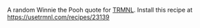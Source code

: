 A random Winnie the Pooh quote for [TRMNL](https://github.com/usetrmnl). Install this recipe at https://usetrmnl.com/recipes/23139
